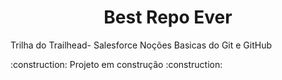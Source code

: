 <h1 align="center"> Best Repo Ever </h1>
 Trilha do Trailhead- Salesforce Noções Basicas do Git e GitHub
  <p> :construction: Projeto em construção :construction: </p>
